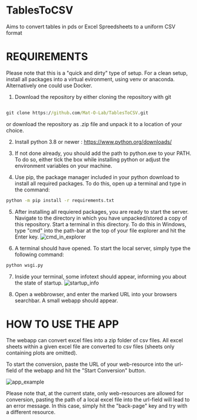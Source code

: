 # TablesToCSV
Aims to convert tables in pds or Excel Spreedsheets to a uniform CSV format

# REQUIREMENTS 

Please note that this is a "quick and dirty" type of setup. For a clean setup, install all packages
into a virtual evironment, using venv or anaconda. Alternatively one could use Docker. 
<br>

1) Download the repository by either cloning the repository with git

```cmd

git clone https://github.com/Mat-O-Lab/TablesToCSV.git
```

or download the repository as .zip file and unpack it to a location of your choice.


2) Install python 3.8 or newer : https://www.python.org/downloads/

3) If not done already, you should add the path to python.exe to your PATH.
   To do so, either tick the box while installing python or adjust the environment variables on your machine.
   
4) Use pip, the package manager included in your python download to install all required packages. To
   do this, open up a terminal and type in the command:

```cmd
python -m pip install -r requirements.txt
```

5) After installing all requiered packages, you are ready to start the server. Navigate to the directory in
which you have unpacked/stored a copy of this repository. Start a terminal in this directory.
To do this in Windows, type "cmd" into the path-bar at the top of your file explorer and hit the Enter key.
![cmd_in_explorer](https://user-images.githubusercontent.com/72997461/149930925-0a5ff53d-a318-4224-9b78-b14a5b7b90a3.png)

6) A terminal should have opened. To start the local server, simply type the following command:

```cmd
python wsgi.py
```
7) Inside your terminal, some infotext should appear, informing you about the state of startup.
![startup_info](https://user-images.githubusercontent.com/72997461/149931849-f51123d1-2bbb-4f0d-944c-2868c11a3d4b.png)

8) Open a webbrowser, and enter the marked URL into your browsers searchbar.
    A small webapp should appear.
    
# HOW TO USE THE APP

The webapp can convert excel files into a zip folder of csv files. All excel sheets within a given excel file
are converted to csv files (sheets only containing plots are omitted). <br>

To start the conversion, paste the URL of your web-resource into the url-field of the webapp and hit the "Start Conversion" button.

![app_example](https://user-images.githubusercontent.com/72997461/149933370-e6d17ac1-72f6-40d6-bf41-f061eaddd928.png)

Please note that, at the current state, only web-resources are allowed for conversion, pasting the path of a local excel file
into the url-field will lead to an error message. In this case, simply hit the "back-page" key and try with a different resource.
